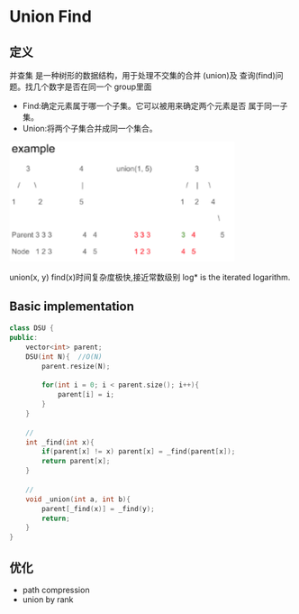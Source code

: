 # Union Find
## 定义
并查集 是一种树形的数据结构，用于处理不交集的合并 (union)及 查询(find)问题。找几个数字是否在同一个 group里面
- Find:确定元素属于哪一个子集。它可以被用来确定两个元素是否 属于同一子集。
- Union:将两个子集合并成同一个集合。

<img src="../assets/unionfind.png" width="400" />

union(x, y) find(x)时间复杂度极快,接近常数级别 log* is the iterated logarithm.

## Basic implementation
```c++
class DSU {
public:
    vector<int> parent;
    DSU(int N){  //O(N)
        parent.resize(N);

        for(int i = 0; i < parent.size(); i++){
            parent[i] = i;
        }
    }

    //
    int _find(int x){
        if(parent[x] != x) parent[x] = _find(parent[x]);
        return parent[x];
    }
    
    //
    void _union(int a, int b){
        parent[_find(x)] = _find(y);
        return;
    }
}
```

## 优化
- path compression 
- union by rank